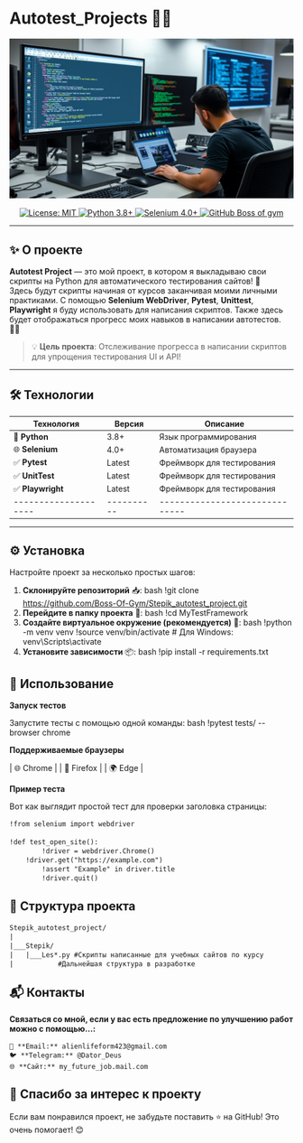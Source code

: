 # Autotest_Projects 🎉🧪

![Autotest_Projects Banner](images/Bunners.png)

<div align="center">
  <a href="https://opensource.org/licenses/MIT">
    <img src="https://img.shields.io/badge/License-MIT-yellow.svg" alt="License: MIT">
  </a>
  <a href="https://www.python.org/downloads/">
    <img src="https://img.shields.io/badge/Python-3.8+-blue.svg" alt="Python 3.8+">
  </a>
  <a href="https://www.selenium.dev/">
    <img src="https://img.shields.io/badge/Selenium-4.0+-green.svg" alt="Selenium 4.0+">
  </a>
  <a href="https://github.com/Boss-Of-Gym/Stepik_autotest_project.git">
    <img src="https://img.shields.io/github/stars/your_username/MyTestFramework?style=social" alt="GitHub Boss of gym">
  </a>
</div>

---

## ✨ О проекте

**Autotest Project** — это мой проект, в котором я выкладываю свои скрипты на Python для автоматического тестирования сайтов! 🚀  
Здесь будут скрипты начиная от курсов заканчивая моими личными практиками. С помощью **Selenium WebDriver**, **Pytest**, **Unittest**, **Playwright** я буду использовать для написания скриптов. Также здесь будет отображаться прогресс моих навыков в написании автотестов. 🧑‍💻

> 💡 **Цель проекта**: Отслеживание прогресса в написании скриптов для упрощения тестирования UI и API!

---

## 🛠️ Технологии

| Технология         | Версия   | Описание                     |
|--------------------|----------|------------------------------|
| 🐍 **Python**      | 3.8+     | Язык программирования       |
| 🌐 **Selenium**    | 4.0+     | Автоматизация браузера      |
| ✅ **Pytest**      | Latest   | Фреймворк для тестирования  |
| ✅ **UnitTest**    | Latest   | Фреймворк для тестирования  |
| ✅ **Playwright**  | Latest   | Фреймворк для тестирования  |
|--------------------|----------|------------------------------|

---

## ⚙️ Установка

Настройте проект за несколько простых шагов:

1. **Склонируйте репозиторий** 📥:
	bash
		!git clone https://github.com/Boss-Of-Gym/Stepik_autotest_project.git
2. **Перейдите в папку проекта** 📂:
	bash
		!cd MyTestFramework
3. **Создайте виртуальное окружение (рекомендуется)** 🐍:
	bash
		!python -m venv venv
		!source venv/bin/activate  # Для Windows: venv\Scripts\activate
4. **Установите зависимости** 📦:
	bash
		!pip install -r requirements.txt

## 🚀 Использование

**Запуск тестов**

Запустите тесты с помощью одной команды:
	bash
		!pytest tests/ --browser chrome

**Поддерживаемые браузеры**

   | 🌐 Chrome  |
   | 🦊 Firefox |
   | 🌍 Edge    |

**Пример теста**

Вот как выглядит простой тест для проверки заголовка страницы:

	!from selenium import webdriver

	!def test_open_site():
    		!driver = webdriver.Chrome()
   		!driver.get("https://example.com")
    		!assert "Example" in driver.title
    		!driver.quit()

## 📂 Структура проекта

	Stepik_autotest_project/
	|
	|___Stepik/
	|	|___Les*.py	#Скрипты написанные для учебных сайтов по курсу
	|			#Дальнейшая структура в разработке

## 📬 Контакты

**Связаться со мной, если у вас есть предложение по улучшению работ можно с помощью…:**

	📧 **Email:** alienlifeform423@gmail.com
	🐦 **Telegram:** @Dator_Deus
	🌐 **Сайт:** my_future_job.mail.com

## 🎉 Спасибо за интерес к проекту

Если вам понравился проект, не забудьте поставить ⭐ на GitHub! Это очень помогает! 😊
